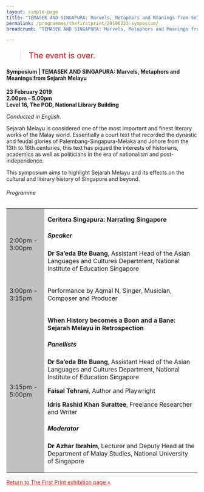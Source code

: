 ```yaml
---
layout: simple-page
title: "TEMASEK AND SINGAPURA: Marvels, Metaphors and Meanings from Sejarah Melayu"
permalink: /programmes/thefirstprint/20190223-symposium/
breadcrumb: "TEMASEK AND SINGAPURA: Marvels, Metaphors and Meanings from Sejarah Melayu"

---
```


<blockquote style="color: #E21216; font-size: 150%;">The event is over.</blockquote>

#### Symposium | TEMASEK AND SINGAPURA: Marvels, Metaphors and Meanings from Sejarah Melayu

__23 February 2019__<br>
__2.00pm – 5.00pm__<br>
__Level 16, The POD, National Library Building__

_Conducted in English._

Sejarah Melayu is considered one of the most important and finest literary works of the Malay world. Essentially a court text that recorded the dynastic and feudal glories of Palembang-Singapura-Melaka and Johore from the 13th to 16th centuries, this text has piqued the interests of historians, academics as well as politicians in the era of nationalism and post-independence.

This symposium aims to highlight Sejarah Melayu and its effects on the cultural and literary history of Singapore and beyond.

###### Programme

<table class="table table-v">
    <tr>
        <td style="background-color: #c1c1c1;">2:00pm - 3:00pm</td>
        <td>
            <p><strong>Ceritera Singapura: Narrating Singapore</strong></p>
            <h5>Speaker</h5>
            <p><strong>Dr Sa’eda Bte Buang</strong>, Assistant Head of the Asian Languages and Cultures Department, National Institute of Education Singapore</p>
        </td>
    </tr>    
    <tr>
        <td style="background-color: #c1c1c1;">3:00pm - 3:15pm</td>
        <td>
            <p>Performance by Aqmal N, Singer, Musician, Composer and Producer</p>
        </td>
    </tr>    
    <tr>
        <td style="background-color: #c1c1c1;">3:15pm - 5:00pm</td>
        <td>
            <p><strong>When History becomes a Boon and a Bane: Sejarah Melayu in Retrospection</strong></p>
            <h5>Panellists</h5>
            <p><strong>Dr Sa’eda Bte Buang</strong>, Assistant Head of the Asian Languages and Cultures Department, National Institute of Education Singapore</p>            
            <p><strong>Faisal Tehrani</strong>, Author and Playwright</p>            
            <p><strong>Idris Rashid Khan Surattee</strong>, Freelance Researcher and Writer</p>
            <h5>Moderator</h5>
            <p><strong>Dr Azhar Ibrahim</strong>, Lecturer and Deputy Head at the Department of Malay Studies, National University of Singapore</p>
        </td>
    </tr>    
</table>

<a href="/exhibitions/past-exhibitions/thefirstprint/" style="color:#E21216;">Return to The First Print exhibition page &#187;</a>
